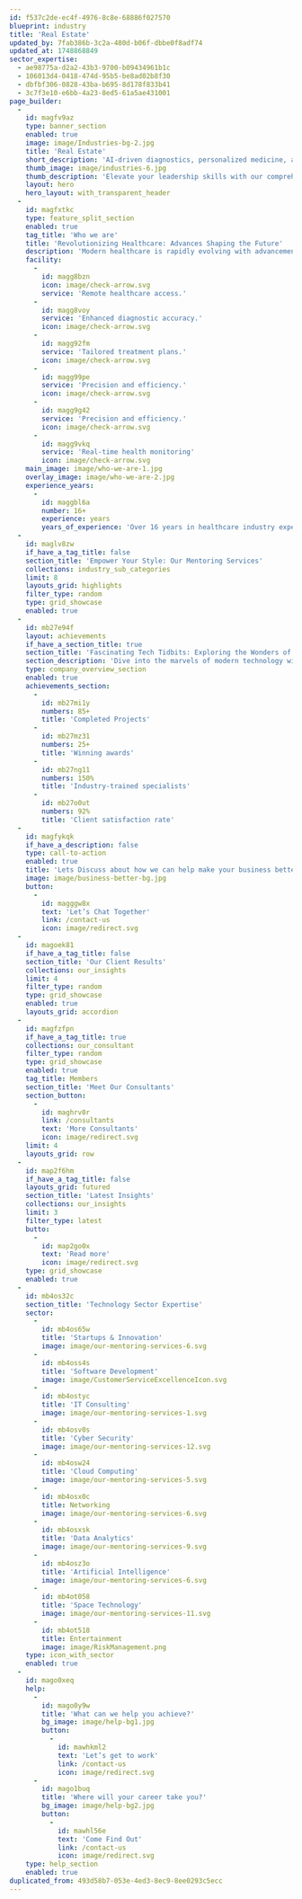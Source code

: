 ```yaml
---
id: f537c2de-ec4f-4976-8c8e-68886f027570
blueprint: industry
title: 'Real Estate'
updated_by: 7fab386b-3c2a-480d-b06f-dbbe0f8adf74
updated_at: 1748868849
sector_expertise:
  - ae98775a-d2a2-43b3-9700-b09434961b1c
  - 106013d4-0418-474d-95b5-be8ad02b8f30
  - dbfbf306-0828-43ba-b695-8d178f833b41
  - 3c7f3e10-e6bb-4a23-8ed5-61a5ae431001
page_builder:
  -
    id: magfv9az
    type: banner_section
    enabled: true
    image: image/Industries-bg-2.jpg
    title: 'Real Estate'
    short_description: 'AI-driven diagnostics, personalized medicine, and telehealth reshape modern healthcare.'
    thumb_image: image/industries-6.jpg
    thumb_description: 'Elevate your leadership skills with our comprehensive Leadership Coaching program. Designed for emerging leaders, middle managers, and senior executives, our coaching offers personalized one-on-one sessions, 360-degree feedback, and action learning projects. Enhance your communication, strategic thinking, and conflict resolution skills while fostering emotional'
    layout: hero
    hero_layout: with_transparent_header
  -
    id: magfxtkc
    type: feature_split_section
    enabled: true
    tag_title: 'Who we are'
    title: 'Revolutionizing Healthcare: Advances Shaping the Future'
    description: 'Modern healthcare is rapidly evolving with advancements that enhance patient outcomes, streamline operations, and promote overall wellness. Innovations in technology, personalized medicine, and patient care are shaping the future of the industry, making healthcare more efficient and accessible.'
    facility:
      -
        id: magg8bzn
        icon: image/check-arrow.svg
        service: 'Remote healthcare access.'
      -
        id: magg8voy
        service: 'Enhanced diagnostic accuracy.'
        icon: image/check-arrow.svg
      -
        id: magg92fm
        service: 'Tailored treatment plans.'
        icon: image/check-arrow.svg
      -
        id: magg99pe
        service: 'Precision and efficiency.'
        icon: image/check-arrow.svg
      -
        id: magg9g42
        service: 'Precision and efficiency.'
        icon: image/check-arrow.svg
      -
        id: magg9vkq
        service: 'Real-time health monitoring'
        icon: image/check-arrow.svg
    main_image: image/who-we-are-1.jpg
    overlay_image: image/who-we-are-2.jpg
    experience_years:
      -
        id: maggbl6a
        number: 16+
        experience: years
        years_of_experience: 'Over 16 years in healthcare industry expertise.'
  -
    id: maglv8zw
    if_have_a_tag_title: false
    section_title: 'Empower Your Style: Our Mentoring Services'
    collections: industry_sub_categories
    limit: 8
    layouts_grid: highlights
    filter_type: random
    type: grid_showcase
    enabled: true
  -
    id: mb27e94f
    layout: achievements
    if_have_a_section_title: true
    section_title: 'Fascinating Tech Tidbits: Exploring the Wonders of Technology'
    section_description: 'Dive into the marvels of modern technology with our collection of fun facts! Discover intriguing insights and surprising details about the gadgets, innovations, and digital advancements that shape our'
    type: company_overview_section
    enabled: true
    achievements_section:
      -
        id: mb27mi1y
        numbers: 85+
        title: 'Completed Projects'
      -
        id: mb27mz31
        numbers: 25+
        title: 'Winning awards'
      -
        id: mb27ng11
        numbers: 150%
        title: 'Industry-trained specialists'
      -
        id: mb27o0ut
        numbers: 92%
        title: 'Client satisfaction rate'
  -
    id: magfykqk
    if_have_a_description: false
    type: call-to-action
    enabled: true
    title: 'Lets Discuss about how we can help make your business better'
    image: image/business-better-bg.jpg
    button:
      -
        id: magggw8x
        text: 'Let’s Chat Together'
        link: /contact-us
        icon: image/redirect.svg
  -
    id: magoek81
    if_have_a_tag_title: false
    section_title: 'Our Client Results'
    collections: our_insights
    limit: 4
    filter_type: random
    type: grid_showcase
    enabled: true
    layouts_grid: accordion
  -
    id: magfzfpn
    if_have_a_tag_title: true
    collections: our_consultant
    filter_type: random
    type: grid_showcase
    enabled: true
    tag_title: Members
    section_title: 'Meet Our Consultants'
    section_button:
      -
        id: maghrv0r
        link: /consultants
        text: 'More Consultants'
        icon: image/redirect.svg
    limit: 4
    layouts_grid: row
  -
    id: map2f6hm
    if_have_a_tag_title: false
    layouts_grid: futured
    section_title: 'Latest Insights'
    collections: our_insights
    limit: 3
    filter_type: latest
    butto:
      -
        id: map2go0x
        text: 'Read more'
        icon: image/redirect.svg
    type: grid_showcase
    enabled: true
  -
    id: mb4os32c
    section_title: 'Technology Sector Expertise'
    sector:
      -
        id: mb4os65w
        title: 'Startups & Innovation'
        image: image/our-mentoring-services-6.svg
      -
        id: mb4oss4s
        title: 'Software Development'
        image: image/CustomerServiceExcellenceIcon.svg
      -
        id: mb4ostyc
        title: 'IT Consulting'
        image: image/our-mentoring-services-1.svg
      -
        id: mb4osv0s
        title: 'Cyber Security'
        image: image/our-mentoring-services-12.svg
      -
        id: mb4osw24
        title: 'Cloud Computing'
        image: image/our-mentoring-services-5.svg
      -
        id: mb4osx0c
        title: Networking
        image: image/our-mentoring-services-6.svg
      -
        id: mb4osxsk
        title: 'Data Analytics'
        image: image/our-mentoring-services-9.svg
      -
        id: mb4osz3o
        title: 'Artificial Intelligence'
        image: image/our-mentoring-services-6.svg
      -
        id: mb4ot058
        title: 'Space Technology'
        image: image/our-mentoring-services-11.svg
      -
        id: mb4ot518
        title: Entertainment
        image: image/RiskManagement.png
    type: icon_with_sector
    enabled: true
  -
    id: mago0xeq
    help:
      -
        id: mago0y9w
        title: 'What can we help you achieve?'
        bg_image: image/help-bg1.jpg
        button:
          -
            id: mawhkml2
            text: 'Let’s get to work'
            link: /contact-us
            icon: image/redirect.svg
      -
        id: mago1buq
        title: 'Where will your career take you?'
        bg_image: image/help-bg2.jpg
        button:
          -
            id: mawhl56e
            text: 'Come Find Out'
            link: /contact-us
            icon: image/redirect.svg
    type: help_section
    enabled: true
duplicated_from: 493d58b7-053e-4ed3-8ec9-8ee0293c5ecc
---
```

